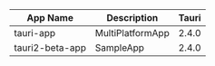 
App Name       |Description      |Tauri
---------------|-----------------|---------
tauri-app      |MultiPlatformApp |2.4.0
tauri2-beta-app|SampleApp        |2.4.0

